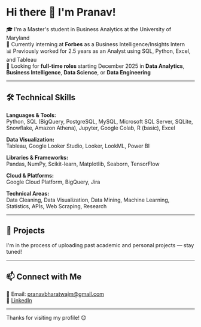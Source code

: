 # Hi there 👋 I'm Pranav!

🎓 I'm a Master's student in Business Analytics at the University of Maryland  
💼 Currently interning at **Forbes** as a Business Intelligence/Insights Intern  
📊 Previously worked for 2.5 years as an Analyst using SQL, Python, Excel, and Tableau  
📌 Looking for **full-time roles** starting December 2025 in **Data Analytics**, **Business Intelligence**, **Data Science**, or **Data Engineering**

---

## 🛠️ Technical Skills

**Languages & Tools:**  
Python, SQL (BigQuery, PostgreSQL, MySQL, Microsoft SQL Server, SQLite, Snowflake, Amazon Athena), Jupyter, Google Colab, R (basic), Excel  

**Data Visualization:**  
Tableau, Google Looker Studio, Looker, LookML, Power BI  

**Libraries & Frameworks:**  
Pandas, NumPy, Scikit-learn, Matplotlib, Seaborn, TensorFlow  

**Cloud & Platforms:**  
Google Cloud Platform, BigQuery, Jira  

**Technical Areas:**  
Data Cleaning, Data Visualization, Data Mining, Machine Learning, Statistics, APIs, Web Scraping, Research

---

## 🚀 Projects

I'm in the process of uploading past academic and personal projects — stay tuned!

---

## 📫 Connect with Me

📧 Email: pranavbharatwajm@gmail.com  
💼 [LinkedIn](https://www.linkedin.com/in/pranav-bharatwaj-m/)

---

Thanks for visiting my profile! 😊
